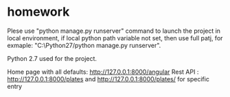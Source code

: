 # homework

Plese use "python manage.py runserver" command to  launch the project in local environment, if local python path variable not set,
then use full patj, for exmaple: "C:\Python27/python manage.py runserver".

Python 2.7 used for the project.

Home page with all defaults: http://127.0.0.1:8000/angular
Rest API : http://127.0.0.1:8000/plates and http://127.0.0.1:8000/plates/<pk> for specific entry
